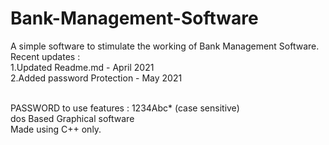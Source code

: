 # Bank-Management-Software
A simple software to stimulate the working of Bank Management Software.
Recent updates : <br/>
1.Updated Readme.md   - April 2021
<br/>
2.Added password Protection  -  May 2021 <br/>
<br/>

PASSWORD to use features : 1234Abc*  (case sensitive) <br/>
dos Based Graphical software<br/>
Made using C++ only.
